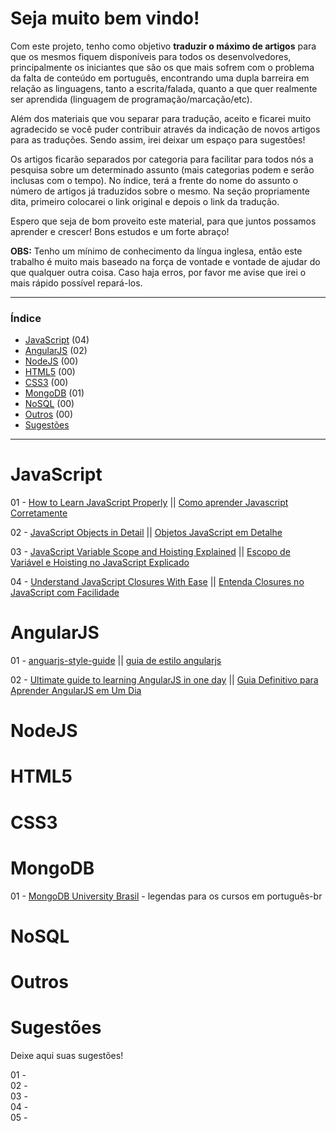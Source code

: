 # Seja muito bem vindo! 

Com este projeto, tenho como objetivo **traduzir o máximo de artigos** para que os mesmos fiquem disponíveis para todos os desenvolvedores, principalmente os iniciantes que são os que mais sofrem com o problema da falta de conteúdo em português, encontrando uma dupla barreira em relação as linguagens, tanto a escrita/falada, quanto a que quer realmente ser aprendida (linguagem de programação/marcação/etc).

Além dos materiais que vou separar para tradução, aceito e ficarei muito agradecido se você puder contribuir através da indicação de novos artigos para as traduções. Sendo assim, irei deixar um espaço para sugestões!

Os artigos ficarão separados por categoria para facilitar para todos nós a pesquisa sobre um determinado assunto (mais categorias podem e serão inclusas com o tempo). No índice, terá a frente do nome do assunto o número de artigos já traduzidos sobre o mesmo. Na seção propriamente dita, primeiro colocarei o link original e depois o link da tradução.

Espero que seja de bom proveito este material, para que juntos possamos aprender e crescer! Bons estudos e um forte abraço!

**OBS:** Tenho um mínimo de conhecimento da língua inglesa, então este trabalho é muito mais baseado na força de vontade e vontade de ajudar do que qualquer outra coisa. Caso haja erros, por favor me avise que irei o mais rápido possível repará-los. 

---

### Índice

* [JavaScript](#javascript) (04)
* [AngularJS](#angularjs) (02)
* [NodeJS](#node.js) (00)
* [HTML5](#html5) (00)
* [CSS3](#css3) (00)
* [MongoDB](#mongodb) (01)
* [NoSQL](#nosql) (00)
* [Outros](#outros) (00)
* [Sugestões](#sugestões) 

---

# JavaScript

01 - [How to Learn JavaScript Properly](http://javascriptissexy.com/how-to-learn-javascript-properly/) || [Como aprender Javascript Corretamente](http://codeinbrasil.wordpress.com/2013/04/28/como-aprender-javascript-corretamente-javascript-is-sexy/)

02 - [JavaScript Objects in Detail](http://javascriptissexy.com/javascript-objects-in-detail/) || [Objetos JavaScript em Detalhe](http://javascriptbrasil.com/2013/10/07/objetos-javascript-em-detalhe/)

03 - [JavaScript Variable Scope and Hoisting Explained](http://javascriptissexy.com/javascript-variable-scope-and-hoisting-explained/) || [Escopo de Variável e Hoisting no JavaScript Explicado](http://javascriptbrasil.com/2013/10/11/escopo-de-variavel-e-hoisting-no-javascript-explicado/)

04 - [Understand JavaScript Closures With Ease](http://javascriptissexy.com/understand-javascript-closures-with-ease/) || [Entenda Closures no JavaScript com Facilidade](http://javascriptbrasil.com/2013/10/12/entenda-closures-no-javascript-com-facilidade/)

# AngularJS

01 - [anguarjs-style-guide](https://github.com/mgechev/angularjs-style-guide) || [guia de estilo angularjs](https://github.com/eoop/angularjs-style-guide/blob/master/README-pt-br.md)

02 - [Ultimate guide to learning AngularJS in one day](http://toddmotto.com/ultimate-guide-to-learning-angular-js-in-one-day/) || [Guia Definitivo para Aprender AngularJS em Um Dia](http://javascriptbrasil.com/2013/10/18/guia-definitivo-para-aprender-angularjs-em-um-dia/) 

# NodeJS

# HTML5

# CSS3

# MongoDB

01 - [MongoDB University Brasil](https://github.com/eoop/mongodb-university-brasil) - legendas para os cursos em português-br

# NoSQL

# Outros

# Sugestões
Deixe aqui suas sugestões! 

01 - <br>
02 - <br>
03 - <br>
04 - <br>
05 - <br>
